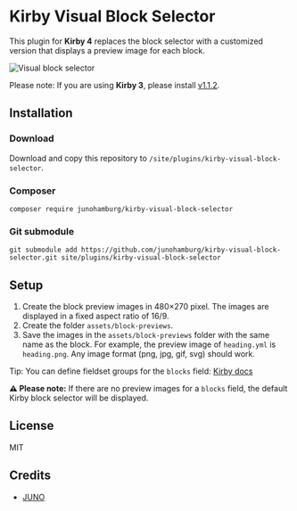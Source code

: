 # Kirby Visual Block Selector

This plugin for **Kirby 4** replaces the block selector with a customized version that displays a preview image for each block.

![Visual block selector](https://github.com/junohamburg/kirby-visual-block-selector/assets/77532479/ce536902-4ea3-4da1-a88b-bfb6eb01dbaf)

Please note: If you are using **Kirby 3**, please install [v1.1.2](https://github.com/junohamburg/kirby-visual-block-selector/releases/tag/1.1.2).

## Installation

### Download

Download and copy this repository to `/site/plugins/kirby-visual-block-selector`.

### Composer

```
composer require junohamburg/kirby-visual-block-selector
```

### Git submodule

```
git submodule add https://github.com/junohamburg/kirby-visual-block-selector.git site/plugins/kirby-visual-block-selector
```

## Setup

1. Create the block preview images in 480&times;270 pixel. The images are displayed in a fixed aspect ratio of 16/9.
2. Create the folder `assets/block-previews`.
3. Save the images in the `assets/block-previews` folder with the same name as the block. For example, the preview image of `heading.yml` is `heading.png`. Any image format (png, jpg, gif, svg) should work.

Tip: You can define fieldset groups for the `blocks` field: [Kirby docs](https://getkirby.com/docs/reference/panel/fields/blocks#defining-fieldsets__groups)

**:warning: Please note:** If there are no preview images for a `blocks` field, the default Kirby block selector will be displayed.

## License

MIT

## Credits

- [JUNO](https://juno-hamburg.com)
